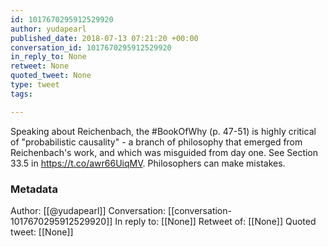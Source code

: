 ```yaml
---
id: 1017670295912529920
author: yudapearl
published_date: 2018-07-13 07:21:20 +00:00
conversation_id: 1017670295912529920
in_reply_to: None
retweet: None
quoted_tweet: None
type: tweet
tags:

---
```


Speaking about Reichenbach, the #BookOfWhy (p. 47-51) is highly critical of "probabilistic causality" - a branch of philosophy that emerged from Reichenbach's work, and which was misguided from day one. See Section 33.5 in https://t.co/awr66UiqMV. Philosophers can make mistakes.

### Metadata

Author: [[@yudapearl]]
Conversation: [[conversation-1017670295912529920]]
In reply to: [[None]]
Retweet of: [[None]]
Quoted tweet: [[None]]
